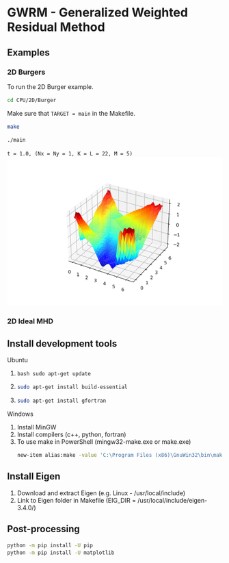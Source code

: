 # GWRM - Generalized Weighted Residual Method

## Examples

### 2D Burgers
To run the 2D Burger example.
```bash 
cd CPU/2D/Burger
```
Make sure that `TARGET = main` in the Makefile.
```bash 
make
```
```bash 
./main
```
`t = 1.0, (Nx = Ny = 1, K = L = 22, M = 5)` \
![alt text](doc/png/Burger_1.png "2D Burger solution") 

### 2D Ideal MHD

## Install development tools 
Ubuntu
1. ```
   bash sudo apt-get update 
   ```
2. ```bash
   sudo apt-get install build-essential
   ```
3. ```bash
   sudo apt-get install gfortran
   ```

Windows
1. Install MinGW
2. Install compilers (c++, python, fortran)
3. To use make in PowerShell (mingw32-make.exe or make.exe)
   ```bash
   new-item alias:make -value 'C:\Program Files (x86)\GnuWin32\bin\make.exe.exe'
   ```

## Install Eigen
1. Download and extract Eigen (e.g. Linux - /usr/local/include)
2. Link to Eigen folder in Makefile (EIG_DIR = /usr/local/include/eigen-3.4.0/)

## Post-processing
```bash
python -m pip install -U pip
python -m pip install -U matplotlib
```
